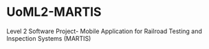 # UoML2-MARTIS
Level 2 Software Project- Mobile Application for Railroad Testing and Inspection Systems (MARTIS)
